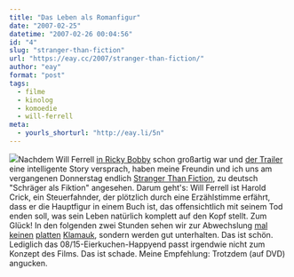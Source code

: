 ```yaml
---
title: "Das Leben als Romanfigur"
date: "2007-02-25"
datetime: "2007-02-26 00:04:56"
id: "4"
slug: "stranger-than-fiction"
url: "https://eay.cc/2007/stranger-than-fiction/"
author: "eay"
format: "post"
tags:
  - filme
  - kinolog
  - komoedie
  - will-ferrell
meta:
  - yourls_shorturl: "http://eay.li/5n"
---
```


![](/uploads/2007/strangerthanfiction.jpg)Nachdem Will Ferrell [in Ricky Bobby](http://eay.cc/blog/2006/10/von_ricky_bobby.shtml) schon großartig war und [der Trailer](http://www.apple.com/trailers/sony_pictures/strangerthanfiction/) eine intelligente Story versprach, haben meine Freundin und ich uns am vergangenen Donnerstag endlich [Stranger Than Fiction](http://www.imdb.com/title/tt0420223/), zu deutsch "Schräger als Fiktion" angesehen. Darum geht's: Will Ferrell ist Harold Crick, ein Steuerfahnder, der plötzlich durch eine Erzählstimme erfährt, dass er die Hauptfigur in einem Buch ist, das offensichtlich mit seinem Tod enden soll, was sein Leben natürlich komplett auf den Kopf stellt. Zum Glück! In den folgenden zwei Stunden sehen wir zur Abwechslung [mal](http://eay.cc/blog/2007/01/ben_stiller_im_.shtml) [keinen](http://eay.cc/blog/2006/11/wo_ist_dieser_b.shtml) [platten](http://eay.cc/blog/2006/09/superex_von_luk.shtml) [Klamauk](http://eay.cc/blog/2006/04/der_vierte_grus.shtml), sondern werden gut unterhalten. Das ist schön. Lediglich das 08/15-Eierkuchen-Happyend passt irgendwie nicht zum Konzept des Films. Das ist schade. Meine Empfehlung: Trotzdem (auf DVD) angucken.
